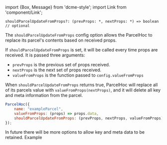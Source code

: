 import {Box, Message} from 'dcme-style';
import Link from 'component/Link';

```flow
shouldParcelUpdateFromProps?: (prevProps: *, nextProps: *) => boolean // optional
```

The `shouldParcelUpdateFromProps` config option allows the ParcelHoc to replace its parcel's contents based on received props.

If `shouldParcelUpdateFromProps` is set, it will be called every time props are received. It is passed three arguments:
* `prevProps` is the previous set of props received.
* `nextProps` is the next set of props received.
* `valueFromProps` is the function passed to `config.valueFromProps`

When `shouldParcelUpdateFromProps` returns true, ParcelHoc will replace all of its parcels value with `valueFromProps(nextProps)`, and it will delete all key and meta information from the parcel.

```js
ParcelHoc({
    name: "exampleParcel",
    valueFromProps: (props) => props.data,
    shouldParcelUpdateFromProps: (prevProps, nextProps, valueFromProps) => valueFromProps(prevProps) !== valueFromProps(nextProps)
});
```

<Box modifier="margin">
    <Message>In future there will be more options to allow key and meta data to be retained.</Message>
</Box>

<Link to="/examples/parcelhoc-updatefromprops">Example</Link>
